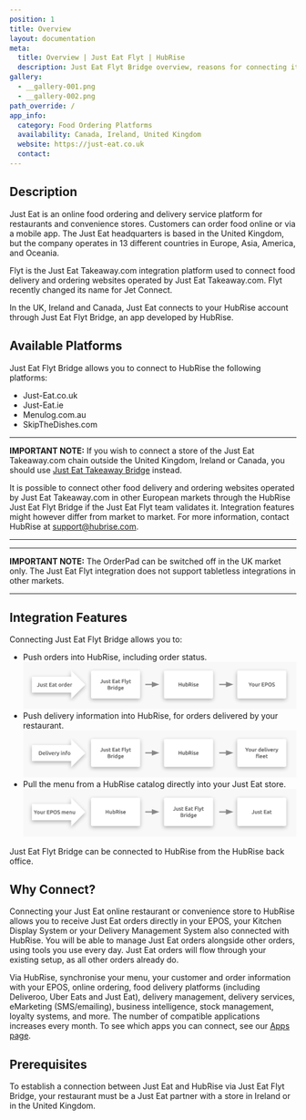 ```yaml
---
position: 1
title: Overview
layout: documentation
meta:
  title: Overview | Just Eat Flyt | HubRise
  description: Just Eat Flyt Bridge overview, reasons for connecting it to HubRise and summary of integrated features. Synchronise data between your EPOS and your apps.
gallery:
  - __gallery-001.png
  - __gallery-002.png
path_override: /
app_info:
  category: Food Ordering Platforms
  availability: Canada, Ireland, United Kingdom
  website: https://just-eat.co.uk
  contact:
---
```


## Description

Just Eat is an online food ordering and delivery service platform for restaurants and convenience stores. Customers can order food online or via a mobile app. The Just Eat headquarters is based in the United Kingdom, but the company operates in 13 different countries in Europe, Asia, America, and Oceania.

Flyt is the Just Eat Takeaway.com integration platform used to connect food delivery and ordering websites operated by Just Eat Takeaway.com. Flyt recently changed its name for Jet Connect.

In the UK, Ireland and Canada, Just Eat connects to your HubRise account through Just Eat Flyt Bridge, an app developed by HubRise. 

## Available Platforms

Just Eat Flyt Bridge allows you to connect to HubRise the following platforms:

- Just-Eat.co.uk
- Just-Eat.ie
- Menulog.com.au
- SkipTheDishes.com

---

**IMPORTANT NOTE:** If you wish to connect a store of the Just Eat Takeaway.com chain outside the United Kingdom, Ireland or Canada, you should use [Just Eat Takeaway Bridge](/apps/just-eat-takeaway/) instead. 

It is possible to connect other food delivery and ordering websites operated by Just Eat Takeaway.com in other European markets through the HubRise Just Eat Flyt Bridge if the Just Eat Flyt team validates it. Integration features might however differ from market to market. For more information, contact HubRise at [support@hubrise.com](mailto:support@hubrise.com).

---

---

**IMPORTANT NOTE:** The OrderPad can be switched off in the UK market only. The Just Eat Flyt integration does not support tabletless integrations in other markets.

---

## Integration Features

Connecting Just Eat Flyt Bridge allows you to:

- Push orders into HubRise, including order status.
  ![Diagram of the connection flow between Just Eat, Just Eat Flyt Bridge, and HubRise for receiving orders](../images/000-en-2x-just-eat-connection-diagram.png)
- Push delivery information into HubRise, for orders delivered by your restaurant.
  ![Diagram of the connection flow between Just Eat, Just Eat Flyt Bridge, and HubRise for handling delivery information](../images/009-en-2x-just-eat-delivery-fleet-diagram.png)
- Pull the menu from a HubRise catalog directly into your Just Eat store.
  ![Diagram of the connection flow between Just Eat, Just Eat Flyt Bridge, and HubRise for pulling the menu](../images/010-en-2x-just-eat-menu-push-diagram.png)

Just Eat Flyt Bridge can be connected to HubRise from the HubRise back office.

## Why Connect?

Connecting your Just Eat online restaurant or convenience store to HubRise allows you to receive Just Eat orders directly in your EPOS, your Kitchen Display System or your Delivery Management System also connected with HubRise.
You will be able to manage Just Eat orders alongside other orders, using tools you use every day. Just Eat orders will flow through your existing setup, as all other orders already do.

Via HubRise, synchronise your menu, your customer and order information with your EPOS, online ordering, food delivery platforms (including Deliveroo, Uber Eats and Just Eat), delivery management, delivery services, eMarketing (SMS/emailing), business intelligence, stock management, loyalty systems, and more. The number of compatible applications increases every month. To see which apps you can connect, see our [Apps page](/apps).

## Prerequisites

To establish a connection between Just Eat and HubRise via Just Eat Flyt Bridge, your restaurant must be a Just Eat partner with a store in Ireland or in the United Kingdom.
